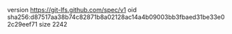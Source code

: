 version https://git-lfs.github.com/spec/v1
oid sha256:d87517aa38b74c82871b8a02128ac14a4b09003bb3fbaed31be33e02c29eef71
size 2242
